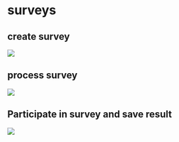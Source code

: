 # surveys

## create survey

[![](https://mermaid.ink/img/eyJjb2RlIjoic2VxdWVuY2VEaWFncmFtXG4gICAgYXV0b251bWJlclxuICAgIHBhcnRpY2lwYW50IEMgYXMgQ2xpZW50XG4gICAgcGFydGljaXBhbnQgUFMgYXMgUHViL1N1YlxuICAgIHBhcnRpY2lwYW50IFNTUyBhcyBTYXZlU3VydmV5U2VydmljZTxicj5Ob2RlLmpzXG4gICAgcGFydGljaXBhbnQgRlMgYXMgRmlyZXN0b3JlXG4gICAgcGFydGljaXBhbnQgVVNTUyBhcyBVcGRhdGVTdXJ2ZXlTdGF0dXNTZXJ2aWNlPGJyPi5uZXQgY29yZVxuICAgIEMtLSkrUFM6IFNBVkVfU1VSVkVZXG4gICAgUFMtLSlTU1M6IFNBVkVfU1VSVkVZXG4gICAgZGVhY3RpdmF0ZSBQU1xuICAgIGFjdGl2YXRlIFNTU1xuICAgIFNTUy0-PitGUzogc2F2ZSBzdXJ2ZXlcbiAgICBGUy0tPj4tU1NTOiByZXNwb25zZVxuICAgIFNTUy0tKS1QUzogU1VSVkVZX1NUQVRVU19VUERBVEVcbiAgICBhY3RpdmF0ZSBQU1xuICAgIFBTLS0pVVNTUzogU1VSVkVZX1NUQVRVU19VUERBVEUgICAgICAgIFxuICAgIGRlYWN0aXZhdGUgUFNcbiAgICBhY3RpdmF0ZSBVU1NTXG4gICAgVVNTUy0-PitGUzogaW5zZXJ0IHN0YXR1cyAgICBcbiAgICBGUy0tPj5VU1NTOiByZXNwb25zZVxuICAgIGRlYWN0aXZhdGUgRlNcbiAgICBkZWFjdGl2YXRlIFVTU1NcbiIsIm1lcm1haWQiOnsidGhlbWUiOiJkZWZhdWx0In0sInVwZGF0ZUVkaXRvciI6ZmFsc2UsImF1dG9TeW5jIjp0cnVlLCJ1cGRhdGVEaWFncmFtIjpmYWxzZX0)](https://mermaid.live/edit/#eyJjb2RlIjoic2VxdWVuY2VEaWFncmFtXG4gICAgYXV0b251bWJlclxuICAgIHBhcnRpY2lwYW50IEMgYXMgQ2xpZW50XG4gICAgcGFydGljaXBhbnQgUFMgYXMgUHViL1N1YlxuICAgIHBhcnRpY2lwYW50IFNTUyBhcyBTYXZlU3VydmV5U2VydmljZTxicj5Ob2RlLmpzXG4gICAgcGFydGljaXBhbnQgRlMgYXMgRmlyZXN0b3JlXG4gICAgcGFydGljaXBhbnQgVVNTUyBhcyBVcGRhdGVTdXJ2ZXlTdGF0dXNTZXJ2aWNlPGJyPi5uZXQgY29yZVxuICAgIEMtLSkrUFM6IFNBVkVfU1VSVkVZXG4gICAgUFMtLSlTU1M6IFNBVkVfU1VSVkVZXG4gICAgZGVhY3RpdmF0ZSBQU1xuICAgIGFjdGl2YXRlIFNTU1xuICAgIFNTUy0-PitGUzogc2F2ZSBzdXJ2ZXlcbiAgICBGUy0tPj4tU1NTOiByZXNwb25zZVxuICAgIFNTUy0tKS1QUzogU1VSVkVZX1NUQVRVU19VUERBVEVcbiAgICBhY3RpdmF0ZSBQU1xuICAgIFBTLS0pVVNTUzogU1VSVkVZX1NUQVRVU19VUERBVEUgICAgICAgIFxuICAgIGRlYWN0aXZhdGUgUFNcbiAgICBhY3RpdmF0ZSBVU1NTXG4gICAgVVNTUy0-PitGUzogaW5zZXJ0IHN0YXR1cyAgICBcbiAgICBGUy0tPj5VU1NTOiByZXNwb25zZVxuICAgIGRlYWN0aXZhdGUgRlNcbiAgICBkZWFjdGl2YXRlIFVTU1NcbiIsIm1lcm1haWQiOiJ7XG4gIFwidGhlbWVcIjogXCJkZWZhdWx0XCJcbn0iLCJ1cGRhdGVFZGl0b3IiOmZhbHNlLCJhdXRvU3luYyI6dHJ1ZSwidXBkYXRlRGlhZ3JhbSI6ZmFsc2V9)

## process survey

[![](https://mermaid.ink/img/pako:eNqdU11rgzAU_Sshb6N1e5chFKswmEOWOhgIJZrbNqDR5aNQSv_7rrFlggy65cnknHNvzjH3TOtOAA2pgS8Hqoa15HvN21IRXNzZTrm2Aj3ue66trGXPlSUpI9yQVGowttMwJ7DYM5jTRzjFGrgFwUAfZQ3PlY76kz10ai7LvSp31RNz1RzOPJxx2YCeVHtUYOfkgnl20QtsPl6EWW6d-V0SD4K4kaCuYMqC4GGBZkJSjyaI1XK_v2WCyEDIEWfJ23qbrV5eRyT3QDYHBPDayiPWQs54lHluHBIDShBo0d8U8NWL94_kc8s2q03BtkW-Xm2SWb2MTXuj_zt1mDqu8RhVQRQtUtQ6nxwxPjpifHZk1-lpZD8xRVHgO-KT6DtlYNYF0Xlo91wP-f_1dZenv3mgS9qCxn8kcHDOA6Ok9gAtlDTETwE77hpb0lJdkDr2S4TEMaHhjjcGlnSYLHZSNQ2tdnAjXYfvyrp8A-2pKA8)](https://mermaid.live/edit#pako:eNqdU11rgzAU_Sshb6N1e5chFKswmEOWOhgIJZrbNqDR5aNQSv_7rrFlggy65cnknHNvzjH3TOtOAA2pgS8Hqoa15HvN21IRXNzZTrm2Aj3ue66trGXPlSUpI9yQVGowttMwJ7DYM5jTRzjFGrgFwUAfZQ3PlY76kz10ai7LvSp31RNz1RzOPJxx2YCeVHtUYOfkgnl20QtsPl6EWW6d-V0SD4K4kaCuYMqC4GGBZkJSjyaI1XK_v2WCyEDIEWfJ23qbrV5eRyT3QDYHBPDayiPWQs54lHluHBIDShBo0d8U8NWL94_kc8s2q03BtkW-Xm2SWb2MTXuj_zt1mDqu8RhVQRQtUtQ6nxwxPjpifHZk1-lpZD8xRVHgO-KT6DtlYNYF0Xlo91wP-f_1dZenv3mgS9qCxn8kcHDOA6Ok9gAtlDTETwE77hpb0lJdkDr2S4TEMaHhjjcGlnSYLHZSNQ2tdnAjXYfvyrp8A-2pKA8)

## Participate in survey and save result

[![](https://mermaid.ink/img/pako:eNqdU1tLwzAU_ish4IPs4nuRwaitIKJlZysKhZG2ZxpZs5nLZIz9d5O2c-vagdqn9Hy3k9OeHc1WOVKPKvw0KDK84-xNsiIRxD7M6JUwRYqyel8zqXnG10xo4hOmiL_kKHQbhNihYOQGtzHHL5S3qRw92ajhh-qiwzkfUG54hk42FKhJtpLYFoalLuQSle4kRCUhMukNmLQjGCZVMttglT5BZZb6cvrVFbkPptXZH4xGPYi9YwXiga0NfI_YjtYrofCMOX4Yv5DoGY78EoCGB7hiCM6E5USVfVVYCKV_KWgmtFSaaaP-qpLl7X8lq6A20j0AO7bjrX-m0TmI06KNue5FtgjjOJjDbBIHr_NJALPH6X87iZyn--6XTXNkmeYbptGy6004FJyyDrCnw_CU_X_q4TVnV-Y0GzhxdzDt0wJlwXhut3DnKAnV71hgQj17zHHBnCtNxN5SzTq3wiDn9nen3oItFfapW1PYiox6Who8kOpNrln7byszOFI)](https://mermaid.live/edit#pako:eNqdU1tLwzAU_ish4IPs4nuRwaitIKJlZysKhZG2ZxpZs5nLZIz9d5O2c-vagdqn9Hy3k9OeHc1WOVKPKvw0KDK84-xNsiIRxD7M6JUwRYqyel8zqXnG10xo4hOmiL_kKHQbhNihYOQGtzHHL5S3qRw92ajhh-qiwzkfUG54hk42FKhJtpLYFoalLuQSle4kRCUhMukNmLQjGCZVMttglT5BZZb6cvrVFbkPptXZH4xGPYi9YwXiga0NfI_YjtYrofCMOX4Yv5DoGY78EoCGB7hiCM6E5USVfVVYCKV_KWgmtFSaaaP-qpLl7X8lq6A20j0AO7bjrX-m0TmI06KNue5FtgjjOJjDbBIHr_NJALPH6X87iZyn--6XTXNkmeYbptGy6004FJyyDrCnw_CU_X_q4TVnV-Y0GzhxdzDt0wJlwXhut3DnKAnV71hgQj17zHHBnCtNxN5SzTq3wiDn9nen3oItFfapW1PYiox6Who8kOpNrln7byszOFI)